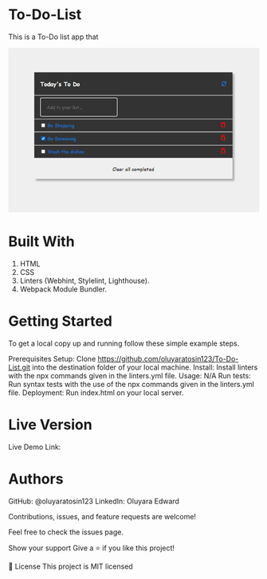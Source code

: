 # To-Do-List
 This is a To-Do list app that
  
  ![](/src/assets/todoApp.PNG)

# Built With
  1. HTML
  2. CSS
  3. Linters (Webhint, Stylelint, Lighthouse).
  4. Webpack Module Bundler.

# Getting Started

To get a local copy up and running follow these simple example steps.

Prerequisites
Setup: Clone https://github.com/oluyaratosin123/To-Do-List.git into the destination folder of your local machine.
Install: Install linters with the npx commands given in the linters.yml file.
Usage: N/A
Run tests: Run syntax tests with the use of the npx commands given in the linters.yml file.
Deployment: Run index.html on your local server.

# Live Version
Live Demo Link: 
# Authors

GitHub: @oluyaratosin123
LinkedIn: Oluyara Edward

Contributions, issues, and feature requests are welcome!

Feel free to check the issues page.

Show your support
Give a ⭐️ if you like this project!

📝 License
This project is MIT licensed